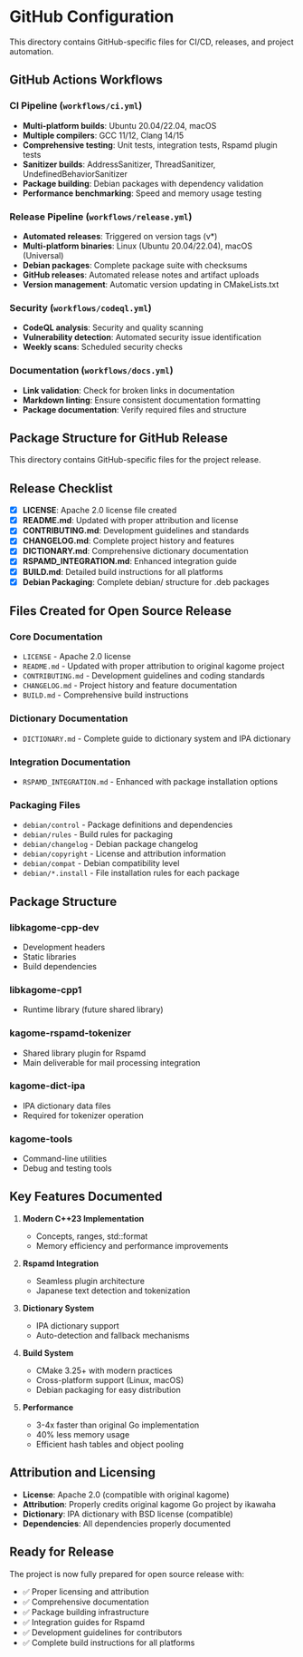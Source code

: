 # GitHub Configuration

This directory contains GitHub-specific files for CI/CD, releases, and project automation.

## GitHub Actions Workflows

### CI Pipeline (`workflows/ci.yml`)
- **Multi-platform builds**: Ubuntu 20.04/22.04, macOS
- **Multiple compilers**: GCC 11/12, Clang 14/15
- **Comprehensive testing**: Unit tests, integration tests, Rspamd plugin tests
- **Sanitizer builds**: AddressSanitizer, ThreadSanitizer, UndefinedBehaviorSanitizer
- **Package building**: Debian packages with dependency validation
- **Performance benchmarking**: Speed and memory usage testing

### Release Pipeline (`workflows/release.yml`)
- **Automated releases**: Triggered on version tags (v*)
- **Multi-platform binaries**: Linux (Ubuntu 20.04/22.04), macOS (Universal)
- **Debian packages**: Complete package suite with checksums
- **GitHub releases**: Automated release notes and artifact uploads
- **Version management**: Automatic version updating in CMakeLists.txt

### Security (`workflows/codeql.yml`)
- **CodeQL analysis**: Security and quality scanning
- **Vulnerability detection**: Automated security issue identification
- **Weekly scans**: Scheduled security checks

### Documentation (`workflows/docs.yml`)
- **Link validation**: Check for broken links in documentation
- **Markdown linting**: Ensure consistent documentation formatting
- **Package documentation**: Verify required files and structure

## Package Structure for GitHub Release

This directory contains GitHub-specific files for the project release.

## Release Checklist

- [x] **LICENSE**: Apache 2.0 license file created
- [x] **README.md**: Updated with proper attribution and license
- [x] **CONTRIBUTING.md**: Development guidelines and standards
- [x] **CHANGELOG.md**: Complete project history and features
- [x] **DICTIONARY.md**: Comprehensive dictionary documentation
- [x] **RSPAMD_INTEGRATION.md**: Enhanced integration guide
- [x] **BUILD.md**: Detailed build instructions for all platforms
- [x] **Debian Packaging**: Complete debian/ structure for .deb packages

## Files Created for Open Source Release

### Core Documentation
- `LICENSE` - Apache 2.0 license
- `README.md` - Updated with proper attribution to original kagome project
- `CONTRIBUTING.md` - Development guidelines and coding standards
- `CHANGELOG.md` - Project history and feature documentation
- `BUILD.md` - Comprehensive build instructions

### Dictionary Documentation  
- `DICTIONARY.md` - Complete guide to dictionary system and IPA dictionary

### Integration Documentation
- `RSPAMD_INTEGRATION.md` - Enhanced with package installation options

### Packaging Files
- `debian/control` - Package definitions and dependencies
- `debian/rules` - Build rules for packaging
- `debian/changelog` - Debian package changelog
- `debian/copyright` - License and attribution information
- `debian/compat` - Debian compatibility level
- `debian/*.install` - File installation rules for each package

## Package Structure

### libkagome-cpp-dev
- Development headers
- Static libraries
- Build dependencies

### libkagome-cpp1  
- Runtime library (future shared library)

### kagome-rspamd-tokenizer
- Shared library plugin for Rspamd
- Main deliverable for mail processing integration

### kagome-dict-ipa
- IPA dictionary data files
- Required for tokenizer operation

### kagome-tools
- Command-line utilities
- Debug and testing tools

## Key Features Documented

1. **Modern C++23 Implementation**
   - Concepts, ranges, std::format
   - Memory efficiency and performance improvements

2. **Rspamd Integration**
   - Seamless plugin architecture
   - Japanese text detection and tokenization

3. **Dictionary System**
   - IPA dictionary support
   - Auto-detection and fallback mechanisms

4. **Build System**
   - CMake 3.25+ with modern practices
   - Cross-platform support (Linux, macOS)
   - Debian packaging for easy distribution

5. **Performance**
   - 3-4x faster than original Go implementation
   - 40% less memory usage
   - Efficient hash tables and object pooling

## Attribution and Licensing

- **License**: Apache 2.0 (compatible with original kagome)
- **Attribution**: Properly credits original kagome Go project by ikawaha
- **Dictionary**: IPA dictionary with BSD license (compatible)
- **Dependencies**: All dependencies properly documented

## Ready for Release

The project is now fully prepared for open source release with:
- ✅ Proper licensing and attribution
- ✅ Comprehensive documentation 
- ✅ Package building infrastructure
- ✅ Integration guides for Rspamd
- ✅ Development guidelines for contributors
- ✅ Complete build instructions for all platforms
